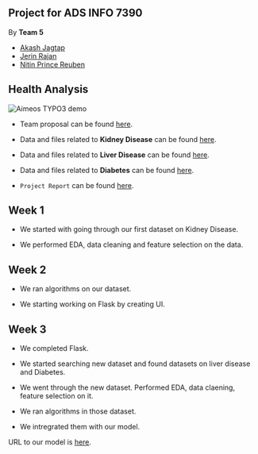 ## Project for ADS INFO 7390

By **Team 5** 

* [Akash Jagtap](jagtap.ak@husky.neu.edu)
* [Jerin Rajan](rajan.j@husky.neu.edu)
* [Nitin Prince Reuben](reuben.n@husky.neu.edu)

## Health Analysis

![Aimeos TYPO3 demo](http://s3.amazonaws.com/e4healthinc/wp-content/uploads/2016/03/16130531/medical_medium.png)

* Team proposal can be found [here](https://github.com/NortheasternUniversityADS/Final-Project/blob/master/Health%20Analysis.pdf).

* Data and files related to **Kidney Disease** can be found [here](https://github.com/RoyalRumble2018/Final-Project/tree/master/Kidney%20Disease). 

* Data and files related to **Liver Disease** can be found [here](https://github.com/RoyalRumble2018/Final-Project/tree/master/Liver%20Disease).

* Data and files related to **Diabetes** can be found [here](https://github.com/RoyalRumble2018/Final-Project/tree/master/Diabetes).

* `Project Report` can be found [here](https://github.com/RoyalRumble2018/Final-Project/blob/master/Project%20Report.pdf).

## Week 1

* We started with going through our first dataset on Kidney Disease.

* We performed EDA, data cleaning and feature selection on the data.

## Week 2

* We ran algorithms on our dataset.

* We starting working on Flask by creating UI.

## Week 3

* We completed Flask.

* We started searching new dataset and found datasets on liver disease and Diabetes.

* We went through the new dataset. Performed EDA, data claening, feature selection on it.

* We ran algorithms in those dataset.

* We intregrated them with our model.


URL to our model is [here](http://ec2-52-27-35-131.us-west-2.compute.amazonaws.com:5000).
